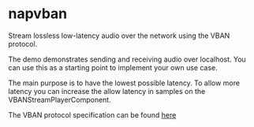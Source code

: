 # napvban

Stream lossless low-latency audio over the network using the VBAN protocol.

The demo demonstrates sending and receiving audio over localhost. You can use this as a starting point to implement your own use case.

The main purpose is to have the lowest possible latency. To allow more latency you can increase the allow latency in samples on the VBANStreamPlayerComponent.

The VBAN protocol specification can be found [here](https://vb-audio.com/Voicemeeter/VBANProtocol_Specifications.pdf)
